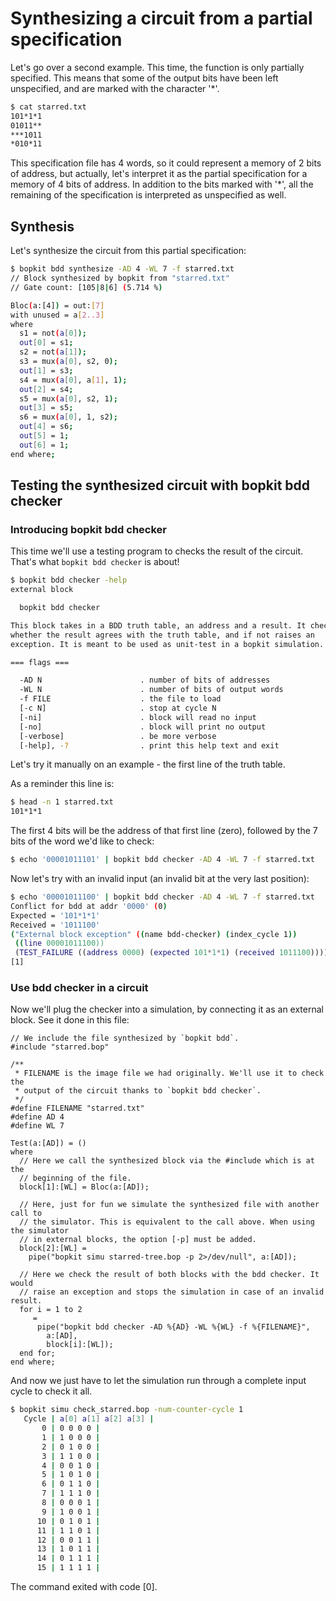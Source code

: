 # Synthesizing a circuit from a partial specification

Let's go over a second example. This time, the function is only partially
specified. This means that some of the output bits have been left unspecified,
and are marked with the character '*'.

```sh
$ cat starred.txt
101*1*1
01011**
***1011
*010*11
```

This specification file has 4 words, so it could represent a memory of 2 bits of
address, but actually, let's interpret it as the partial specification for a
memory of 4 bits of address. In addition to the bits marked with '*', all the
remaining of the specification is interpreted as unspecified as well.

## Synthesis

Let's synthesize the circuit from this partial specification:

```sh
$ bopkit bdd synthesize -AD 4 -WL 7 -f starred.txt
// Block synthesized by bopkit from "starred.txt"
// Gate count: [105|8|6] (5.714 %)

Bloc(a:[4]) = out:[7]
with unused = a[2..3]
where
  s1 = not(a[0]);
  out[0] = s1;
  s2 = not(a[1]);
  s3 = mux(a[0], s2, 0);
  out[1] = s3;
  s4 = mux(a[0], a[1], 1);
  out[2] = s4;
  s5 = mux(a[0], s2, 1);
  out[3] = s5;
  s6 = mux(a[0], 1, s2);
  out[4] = s6;
  out[5] = 1;
  out[6] = 1;
end where;
```

## Testing the synthesized circuit with bopkit bdd checker

### Introducing bopkit bdd checker

This time we'll use a testing program to checks the result of the circuit.
That's what `bopkit bdd checker` is about!

```sh
$ bopkit bdd checker -help
external block

  bopkit bdd checker

This block takes in a BDD truth table, an address and a result. It checks
whether the result agrees with the truth table, and if not raises an
exception. It is meant to be used as unit-test in a bopkit simulation.

=== flags ===

  -AD N                      . number of bits of addresses
  -WL N                      . number of bits of output words
  -f FILE                    . the file to load
  [-c N]                     . stop at cycle N
  [-ni]                      . block will read no input
  [-no]                      . block will print no output
  [-verbose]                 . be more verbose
  [-help], -?                . print this help text and exit

```

Let's try it manually on an example - the first line of the truth table.

As a reminder this line is:

```sh
$ head -n 1 starred.txt
101*1*1
```

The first 4 bits will be the address of that first line (zero), followed by the
7 bits of the word we'd like to check:

```sh
$ echo '00001011101' | bopkit bdd checker -AD 4 -WL 7 -f starred.txt

```

Now let's try with an invalid input (an invalid bit at the very last position):

```sh
$ echo '00001011100' | bopkit bdd checker -AD 4 -WL 7 -f starred.txt
Conflict for bdd at addr '0000' (0)
Expected = '101*1*1'
Received = '1011100'
("External block exception" ((name bdd-checker) (index_cycle 1))
 ((line 00001011100))
 (TEST_FAILURE ((address 0000) (expected 101*1*1) (received 1011100))))
[1]
```

### Use bdd checker in a circuit

Now we'll plug the checker into a simulation, by connecting it as an external
block. See it done in this file:

<!-- $MDX file=check_starred.bop -->
```bopkit
// We include the file synthesized by `bopkit bdd`.
#include "starred.bop"

/**
 * FILENAME is the image file we had originally. We'll use it to check the
 * output of the circuit thanks to `bopkit bdd checker`.
 */
#define FILENAME "starred.txt"
#define AD 4
#define WL 7

Test(a:[AD]) = ()
where
  // Here we call the synthesized block via the #include which is at the
  // beginning of the file.
  block[1]:[WL] = Bloc(a:[AD]);

  // Here, just for fun we simulate the synthesized file with another call to
  // the simulator. This is equivalent to the call above. When using the simulator
  // in external blocks, the option [-p] must be added.
  block[2]:[WL] =
    pipe("bopkit simu starred-tree.bop -p 2>/dev/null", a:[AD]);

  // Here we check the result of both blocks with the bdd checker. It would
  // raise an exception and stops the simulation in case of an invalid result.
  for i = 1 to 2
     =
      pipe("bopkit bdd checker -AD %{AD} -WL %{WL} -f %{FILENAME}",
        a:[AD],
        block[i]:[WL]);
  end for;
end where;
```

And now we just have to let the simulation run through a complete input cycle to
check it all.

```sh
$ bopkit simu check_starred.bop -num-counter-cycle 1
   Cycle | a[0] a[1] a[2] a[3] |
       0 | 0 0 0 0 |
       1 | 1 0 0 0 |
       2 | 0 1 0 0 |
       3 | 1 1 0 0 |
       4 | 0 0 1 0 |
       5 | 1 0 1 0 |
       6 | 0 1 1 0 |
       7 | 1 1 1 0 |
       8 | 0 0 0 1 |
       9 | 1 0 0 1 |
      10 | 0 1 0 1 |
      11 | 1 1 0 1 |
      12 | 0 0 1 1 |
      13 | 1 0 1 1 |
      14 | 0 1 1 1 |
      15 | 1 1 1 1 |
```

The command exited with code [0].
